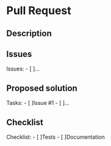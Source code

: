 # Pull Request

## Description
<!-- Describe the changes introduced in this pull request. -->
<!-- Include any context necessary for understanding the PR's purpose. -->

## Issues
<!-- Describe the Issues will be fixing/closing/addressing in this pull request. -->

Issues:
    - [ ]...

## Proposed solution
<!-- Describe the Tasks need it for fixing the issues in this pull request. -->

Tasks:
    - [ ]Issue #1
      - [ ]...

## Checklist

<!-- Before merging the pull request all of the following must be complete. -->
<!-- Feel free to submit a PR or Draft PR even if some items are pending. -->
<!-- Some of the items may not apply. -->

Checklist:
    - [ ]Tests
    - [ ]Documentation
